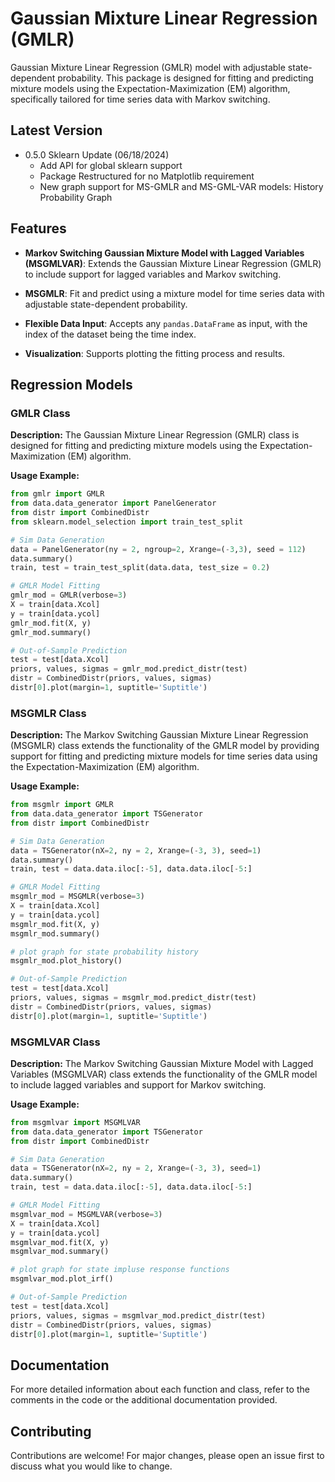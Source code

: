 # Gaussian Mixture Linear Regression (GMLR) 

Gaussian Mixture Linear Regression (GMLR) model with adjustable state-dependent probability. This package is designed for fitting and predicting mixture models using the Expectation-Maximization (EM) algorithm, specifically tailored for time series data with Markov switching. 

## Latest Version

- 0.5.0 Sklearn Update (06/18/2024)
  - Add API for global sklearn support
  - Package Restructured for no Matplotlib requirement
  - New graph support for MS-GMLR and MS-GML-VAR models: History Probability Graph

## Features 

- **Markov Switching Gaussian Mixture Model with Lagged Variables (MSGMLVAR)**: Extends the Gaussian Mixture Linear Regression (GMLR) to include support for lagged variables and Markov switching. 

- **MSGMLR**: Fit and predict using a mixture model for time series data with adjustable state-dependent probability.

- **Flexible Data Input**: Accepts any `pandas.DataFrame` as input, with the index of the dataset being the time index.

- **Visualization**: Supports plotting the fitting process and results.

## Regression Models

### GMLR Class

**Description:** The Gaussian Mixture Linear Regression (GMLR) class is designed for fitting and predicting mixture models using the Expectation-Maximization (EM) algorithm.

**Usage Example:**

```python
from gmlr import GMLR
from data.data_generator import PanelGenerator
from distr import CombinedDistr
from sklearn.model_selection import train_test_split

# Sim Data Generation
data = PanelGenerator(ny = 2, ngroup=2, Xrange=(-3,3), seed = 112)
data.summary()
train, test = train_test_split(data.data, test_size = 0.2)

# GMLR Model Fitting
gmlr_mod = GMLR(verbose=3)
X = train[data.Xcol]
y = train[data.ycol]
gmlr_mod.fit(X, y)
gmlr_mod.summary()

# Out-of-Sample Prediction
test = test[data.Xcol]
priors, values, sigmas = gmlr_mod.predict_distr(test)
distr = CombinedDistr(priors, values, sigmas)
distr[0].plot(margin=1, suptitle='Suptitle')
```

### MSGMLR Class

**Description:** The Markov Switching Gaussian Mixture Linear Regression (MSGMLR) class extends the functionality of the GMLR model by providing support for fitting and predicting mixture models for time series data using the Expectation-Maximization (EM) algorithm.

**Usage Example:**

```python
from msgmlr import GMLR
from data.data_generator import TSGenerator
from distr import CombinedDistr

# Sim Data Generation
data = TSGenerator(nX=2, ny = 2, Xrange=(-3, 3), seed=1)
data.summary()
train, test = data.data.iloc[:-5], data.data.iloc[-5:]

# GMLR Model Fitting
msgmlr_mod = MSGMLR(verbose=3)
X = train[data.Xcol]
y = train[data.ycol]
msgmlr_mod.fit(X, y)
msgmlr_mod.summary()

# plot graph for state probability history
msgmlr_mod.plot_history()

# Out-of-Sample Prediction
test = test[data.Xcol]
priors, values, sigmas = msgmlr_mod.predict_distr(test)
distr = CombinedDistr(priors, values, sigmas)
distr[0].plot(margin=1, suptitle='Suptitle')
```

### MSGMLVAR Class

**Description:** The Markov Switching Gaussian Mixture Model with Lagged Variables (MSGMLVAR) class extends the functionality of the GMLR model to include lagged variables and support for Markov switching.

**Usage Example:**
```python
from msgmlvar import MSGMLVAR
from data.data_generator import TSGenerator
from distr import CombinedDistr

# Sim Data Generation
data = TSGenerator(nX=2, ny = 2, Xrange=(-3, 3), seed=1)
data.summary()
train, test = data.data.iloc[:-5], data.data.iloc[-5:]

# GMLR Model Fitting
msgmlvar_mod = MSGMLVAR(verbose=3)
X = train[data.Xcol]
y = train[data.ycol]
msgmlvar_mod.fit(X, y)
msgmlvar_mod.summary()

# plot graph for state impluse response functions
msgmlvar_mod.plot_irf()

# Out-of-Sample Prediction
test = test[data.Xcol]
priors, values, sigmas = msgmlvar_mod.predict_distr(test)
distr = CombinedDistr(priors, values, sigmas)
distr[0].plot(margin=1, suptitle='Suptitle')
```

## Documentation

For more detailed information about each function and class, refer to the comments in the code or the additional documentation provided.

## Contributing

Contributions are welcome! For major changes, please open an issue first to discuss what you would like to change.
